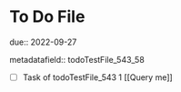 # To Do File

due:: 2022-09-27

metadatafield:: todoTestFile_543_58

- [ ] Task of todoTestFile_543 1 [[Query me]]
